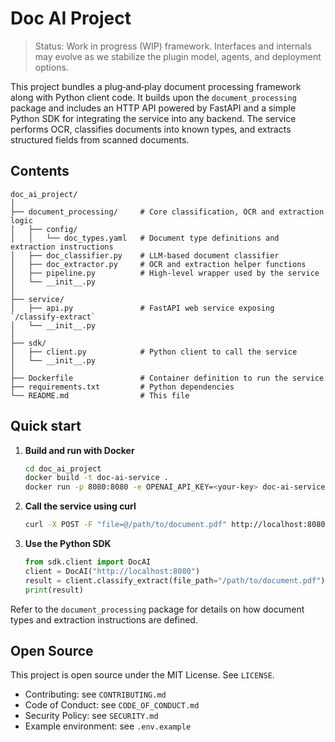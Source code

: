 # Doc AI Project

> Status: Work in progress (WIP) framework. Interfaces and internals may evolve as we stabilize the plugin model, agents, and deployment options.

This project bundles a plug‑and‑play document processing framework along with
Python client code.  It builds upon the `document_processing` package and
includes an HTTP API powered by FastAPI and a simple Python SDK for
integrating the service into any backend.  The service performs OCR,
classifies documents into known types, and extracts structured fields from
scanned documents.

## Contents

```
doc_ai_project/
│
├── document_processing/     # Core classification, OCR and extraction logic
│   ├── config/
│   │   └── doc_types.yaml   # Document type definitions and extraction instructions
│   ├── doc_classifier.py    # LLM‑based document classifier
│   ├── doc_extractor.py     # OCR and extraction helper functions
│   ├── pipeline.py          # High‑level wrapper used by the service
│   └── __init__.py
│
├── service/
│   ├── api.py               # FastAPI web service exposing `/classify-extract`
│   └── __init__.py
│
├── sdk/
│   ├── client.py            # Python client to call the service
│   └── __init__.py
│
├── Dockerfile               # Container definition to run the service
├── requirements.txt         # Python dependencies
└── README.md                # This file
```

## Quick start

1. **Build and run with Docker**

   ```bash
   cd doc_ai_project
   docker build -t doc-ai-service .
   docker run -p 8080:8080 -e OPENAI_API_KEY=<your-key> doc-ai-service
   ```

2. **Call the service using curl**

   ```bash
   curl -X POST -F "file=@/path/to/document.pdf" http://localhost:8080/classify-extract
   ```

3. **Use the Python SDK**

   ```python
   from sdk.client import DocAI
   client = DocAI("http://localhost:8080")
   result = client.classify_extract(file_path="/path/to/document.pdf")
   print(result)
   ```

Refer to the `document_processing` package for details on how document types and extraction instructions are defined.

## Open Source

This project is open source under the MIT License. See `LICENSE`.

- Contributing: see `CONTRIBUTING.md`
- Code of Conduct: see `CODE_OF_CONDUCT.md`
- Security Policy: see `SECURITY.md`
- Example environment: see `.env.example`